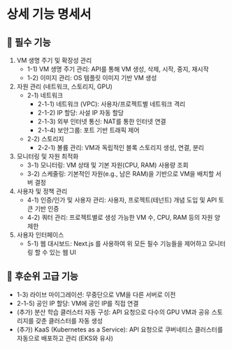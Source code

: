 # 상세 기능 명세서

## 🚀 필수 기능
1. VM 생명 주기 및 확장성 관리
    - 1-1) VM 생명 주기 관리: API를 통해 VM 생성, 삭제, 시작, 중지, 재시작
    - 1-2) 이미지 관리: OS 템플릿 이미지 기반 VM 생성
2. 자원 관리 (네트워크, 스토리지, GPU)
    - 2-1) 네트워크
        - 2-1-1) 네트워크 (VPC): 사용자/프로젝트별 네트워크 격리
        - 2-1-2) IP 할당: 사설 IP 자동 할당
        - 2-1-3) 외부 인터넷 통신: NAT를 통한 인터넷 연결
        - 2-1-4) 보안그룹: 포트 기반 트래픽 제어
    - 2-2) 스토리지
        - 2-2-1) 볼륨 관리: VM과 독립적인 블록 스토리지 생성, 연결, 분리
3. 모니터링 및 자원 최적화
    - 3-1) 모니터링: VM 상태 및 기본 자원(CPU, RAM) 사용량 조회
    - 3-2) 스케줄링: 기본적인 자원(e.g., 남은 RAM)을 기반으로 VM을 배치할 서버 결정
4. 사용자 및 정책 관리
    - 4-1) 인증/인가 및 사용자 관리: 사용자, 프로젝트(테넌트) 개념 도입 및 API 토큰 기반 인증
    - 4-2) 쿼터 관리: 프로젝트별로 생성 가능한 VM 수, CPU, RAM 등의 자원 양 제한
5. 사용자 인터페이스
    - 5-1) 웹 대시보드: Next.js 를 사용하여 위 모든 필수 기능들을 제어하고 모니터링 할 수 있는 웹 UI

## 🌟 후순위 고급 기능
- 1-3) 라이브 마이그레이션: 무중단으로 VM을 다른 서버로 이전
- 2-1-5) 공인 IP 할당: VM에 공인 IP를 직접 연결
- (추가) 분산 학습 클러스터 자동 구성: API 요청으로 다수의 GPU VM과 공유 스토리지를 갖춘 클러스터를 자동 생성
- (추가) KaaS (Kubernetes as a Service): API 요청으로 쿠버네티스 클러스터를 자동으로 배포하고 관리 (EKS와 유사)
